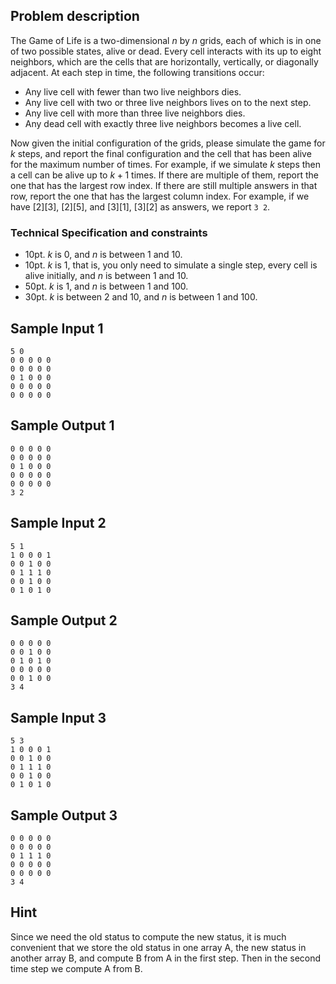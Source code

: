 ## Problem description ##

The Game of Life is a two-dimensional $n$ by $n$ grids, each of which is in one of two possible states, alive or dead. Every cell interacts with its up to eight neighbors, which are the cells that are horizontally, vertically, or diagonally adjacent. At each step in time, the following transitions occur:

* Any live cell with fewer than two live neighbors dies.
* Any live cell with two or three live neighbors lives on to the next step.
* Any live cell with more than three live neighbors dies.
* Any dead cell with exactly three live neighbors becomes a live cell.

Now given the initial configuration of the grids, please simulate the game for $k$ steps, and report the final configuration and the cell that has been alive for the maximum number of times. For example, if we simulate $k$ steps then a cell can be alive up to $k + 1$ times. If there are multiple of them, report the one that has the largest row index. If there are still multiple answers in that row, report the one that has the largest column index. For example, if we have [2][3], [2][5], and [3][1], [3][2] as answers, we report `3 2`. 

### Technical Specification and constraints ###

* 10pt. $k$ is $0$, and $n$ is between 1 and 10.
* 10pt. $k$ is $1$, that is, you only need to simulate a single step, every cell is alive initially, and $n$ is between 1 and 10.
* 50pt. $k$ is $1$, and $n$ is between 1 and 100.
* 30pt. $k$ is between 2 and 10, and $n$ is between 1 and 100.

## Sample Input 1 ##
```
5 0
0 0 0 0 0
0 0 0 0 0
0 1 0 0 0
0 0 0 0 0
0 0 0 0 0
```

## Sample Output 1 ##
```
0 0 0 0 0
0 0 0 0 0
0 1 0 0 0
0 0 0 0 0
0 0 0 0 0
3 2
```

## Sample Input 2 ##
```
5 1
1 0 0 0 1
0 0 1 0 0
0 1 1 1 0
0 0 1 0 0
0 1 0 1 0
```

## Sample Output 2 ##
```
0 0 0 0 0
0 0 1 0 0
0 1 0 1 0
0 0 0 0 0
0 0 1 0 0
3 4
```

## Sample Input 3 ##
```
5 3
1 0 0 0 1
0 0 1 0 0
0 1 1 1 0
0 0 1 0 0
0 1 0 1 0
```
## Sample Output 3 ##
```
0 0 0 0 0
0 0 0 0 0
0 1 1 1 0
0 0 0 0 0
0 0 0 0 0
3 4
```

## Hint ##

Since we need the old status to compute the new status, it is much convenient that we store the old status in one array A, the new status in another array B, and compute B from A in the first step. Then in the second time step we compute A from B.
